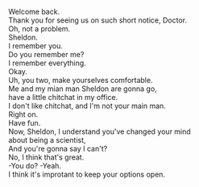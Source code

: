 
Welcome back.     
Thank you for seeing us on such short notice, Doctor.    
Oh, not a problem.    
Sheldon.    
I remember you.    
Do you remember me?        
I remember everything.    
Okay.    
Uh, you two, make yourselves comfortable.    
Me and my mian man Sheldon are gonna go,    
have a little chitchat in my office.    
I don't like chitchat, and I'm not your main man.    
Right on.    
Have fun.    
Now, Sheldon, I understand you've changed your mind    
about being a scientist,    
And you're gonna say I can't?    
No, I think that's great.    
-You do? -Yeah.    
I think it's improtant to keep your options open.    





